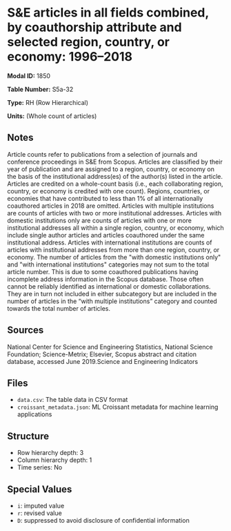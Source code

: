 # S&E articles in all fields combined, by coauthorship attribute and selected region, country, or economy: 1996–2018

**Modal ID:** 1850

**Table Number:** S5a-32

**Type:** RH (Row Hierarchical)

**Units:** (Whole count of articles)

## Notes

Article counts refer to publications from a selection of journals and conference proceedings in S&E from Scopus. Articles are classified by their year of publication and are assigned to a region, country, or economy on the basis of the institutional address(es) of the author(s) listed in the article. Articles are credited on a whole-count basis (i.e., each collaborating region, country, or economy is credited with one count). Regions, countries, or economies that have contributed to less than 1% of all internationally coauthored articles in 2018 are omitted. Articles with multiple institutions are counts of articles with two or more institutional addresses. Articles with domestic institutions only are counts of articles with one or more institutional addresses all within a single region, country, or economy, which include single author articles and articles coauthored under the same institutional address. Articles with international institutions are counts of articles with institutional addresses from more than one region, country, or economy. The number of articles from the "with domestic institutions only" and "with international institutions" categories may not sum to the total article number. This is due to some coauthored publications having incomplete address information in the Scopus database. Those often cannot be reliably identified as international or domestic collaborations. They are in turn not included in either subcategory but are included in the number of articles in the “with multiple institutions” category and counted towards the total number of articles.

## Sources

National Center for Science and Engineering Statistics, National Science Foundation; Science-Metrix; Elsevier, Scopus abstract and citation database, accessed June 2019.Science and Engineering Indicators

## Files

- `data.csv`: The table data in CSV format
- `croissant_metadata.json`: ML Croissant metadata for machine learning applications

## Structure

- Row hierarchy depth: 3
- Column hierarchy depth: 1
- Time series: No

## Special Values

- `i`: imputed value
- `r`: revised value
- `D`: suppressed to avoid disclosure of confidential information
